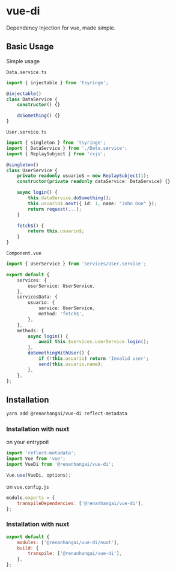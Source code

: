 # vue-di

Dependency Injection for vue, made simple.

## Basic Usage

Simple usage

`Data.service.ts`

```ts
import { injectable } from 'tsyringe';

@injectable()
class DataService {
	constructor() {}

	doSomething() {}
}
```

`User.service.ts`

```ts
import { singleton } from 'tsyringe';
import { DataService } from './Data.service';
import { ReplaySubject } from 'rxjs';

@singleton()
class UserService {
	private readonly usuario$ = new ReplaySubject(1);
	constructor(private readonly dataService: DataService) {}

	async login() {
		this.dataService.doSomething();
		this.usuario$.next({ id: 1, name: "John Doe" });
		return request(...);
	}

	fetch$() {
		return this.usuario$;
	}
}
```

`Component.vue`

```ts
import { UserService } from 'services/User.service';

export default {
	services: {
		userService: UserService,
	},
	servicesData: {
		usuario: {
			service: UserService,
			method: 'fetch$',
		},
	},
	methods: {
		async login() {
			await this.$services.userService.login();
		},
		doSomethingWithUser() {
			if (!this.usuario) return 'Invalid user';
			send(this.usuario.name);
		},
	},
};
```

## Installation

```sh
yarn add @renanhangai/vue-di reflect-metadata
```

### Installation with **nuxt**

on your entrypoit

```js
import 'reflect-metadata';
import Vue from 'vue';
import VueDi from '@renanhangai/vue-di';

Vue.use(VueDi, options);
```

on `vue.config.js`

```js
module.exports = {
	transpileDependencies: ['@renanhangai/vue-di'],
};
```

### Installation with **nuxt**

```js
export default {
	modules: ['@renanhangai/vue-di/nuxt'],
	build: {
		transpile: ['@renanhangai/vue-di'],
	},
};
```
